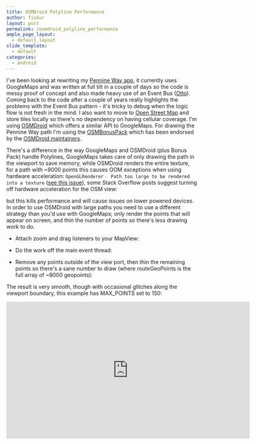 ```yaml
---
title: OSMDroid Polyline Performance
author: fiskur
layout: post
permalink: /osmdroid_polyline_performance
ample_page_layout:
  - default_layout
slide_template:
  - default
categories:
  - android
---
```

I've been looking at rewriting my [Pennine Way app](https://play.google.com/store/apps/details?id=eu.fiskur.penninewaydistancecalculator), it currently uses GoogleMaps and was written at full tilt in a couple of days so the code is messy proof of concept and also made heavy use of an Event Bus ([Otto](https://github.com/square/otto)). Coming back to the code after a couple of years really highlights the problems with the Event Bus pattern - it's tricky to debug when the logic flow is not fresh in the mind. I also want to move to [Open Street Map](https://www.openstreetmap.org) and store tiles locally so there's no dependency on having cellular coverage. I'm using [OSMDroid](https://github.com/osmdroid/osmdroid) which offers a similar API to GoogleMaps. For drawing the Pennine Way path I'm using the [OSMBonusPack](https://github.com/MKergall/osmbonuspack) which has been endorsed by the [OSMDroid maintainers](https://github.com/osmdroid/osmdroid/issues/40).

There's a difference in the way GoogleMaps and OSMDroid (plus Bonus Pack) handle Polylines, GoogleMaps takes care of only drawing the path in the viewport to save memory, while OSMDroid renders the entire texture, for a path with ~9000 points this causes OOM exceptions when using hardware acceleration: ```OpenGLRenderer﹕ Path too large to be rendered into a texture``` ([see this issue](https://github.com/MKergall/osmbonuspack/issues/68)), some Stack Overflow posts suggest turning off hardware acceleration for the OSM view:

<script src="https://gist.github.com/fiskurgit/59e0ba268a4625a6c403.js"></script>

but this kills performance and will cause issues on lower powered devices. In order to use OSMDroid with large paths you need to use a different strategy than you'd use with GoogleMaps; only render the points that will appear on screen, and thin the number of points so there's less drawing work to do.

* Attach zoom and drag listeners to your MapView:

<script src="https://gist.github.com/fiskurgit/714989c9c439fb72415c.js"></script>

* Do the work off the main event thread:

<script src="https://gist.github.com/fiskurgit/0b9314cb533875efc14d.js"></script>

* Remove any points outside of the view port, then thin the remaining points so there's a sane number to draw (where routeGeoPoints is the full array of ~9000 geopoints):

<script src="https://gist.github.com/fiskurgit/42fadafaac089dfaf7bd.js"></script>

The result is very smooth, though with occasional glitches along the viewport boundary, this example has MAX_POINTS set to 150:

<iframe width="640" height="360" src="https://www.youtube.com/embed/hWcA5LL27Ms?rel=0&amp;controls=0&amp;showinfo=0" frameborder="0" allowfullscreen></iframe>
